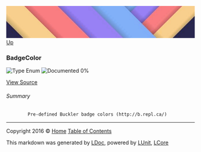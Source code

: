 ![](../Content/LDoc-banner-small.png "")
[Up](../LDoc.md)

### BadgeColor

![Type Enum ](http://b.repl.ca/v1/Type-Enum%20-blue.png "") ![Documented 0%](http://b.repl.ca/v1/Documented-0%25-red.png "")



[View Source](../Markdown/GitHubMarkdown.cs#L544)

###### Summary

            Pre-defined Buckler badge colors (http://b.repl.ca/)
            



---

Copyright 2016 &copy; [Home](../../README.md) [Table of Contents](../../TableOfContents.md)

This markdown was generated by [LDoc](https://github.com/CodeSingularity/LDoc), powered by [LUnit](https://github.com/CodeSingularity/LUnit), [LCore](https://github.com/CodeSingularity/LCore)
